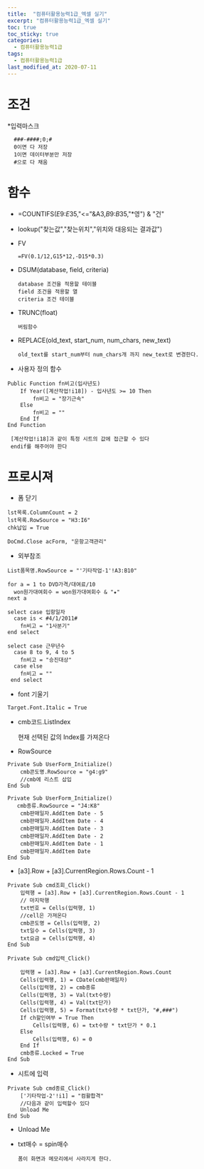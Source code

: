 ```yaml
---
title:  "컴퓨터활용능력1급_엑셀 실기"
excerpt: "컴퓨터활용능력1급_엑셀 실기"
toc: true
toc_sticky: true
categories:
  - 컴퓨터활용능력1급
tags:
  - 컴퓨터활용능력1급
last_modified_at: 2020-07-11
---
```

# 조건
*입력마스크

      ###-####;0;#
      0이면 다 저장
      1이면 데이터부분만 저장
      #으로 다 채움 

# 함수
* =COUNTIFS($E$9:$E$35,"<="&A3,$B$9:$B$35,"*영") & "건"
* lookup("찾는값","찾는위치","위치와 대응되는 결과값")
* FV

      =FV(0.1/12,G15*12,-D15*0.3)
      
* DSUM(database, field, criteria)

      database 조건을 적용할 테이블
      field 조건을 적용할 열
      criteria 조건 테이블

* TRUNC(float)

      버림함수 

* REPLACE(old_text, start_num, num_chars, new_text)

      old_text를 start_num부터 num_chars개 까지 new_text로 변경한다.
   
* 사용자 정의 함수

```
Public Function fn비고(입사년도)
    If Year([계산작업!i18]) - 입사년도 >= 10 Then
        fn비고 = "장기근속"
    Else
        fn비고 = ""
    End If
End Function
```
     [계산작업!i18]과 같이 특정 시트의 값에 접근할 수 있다
     endif를 해주어야 한다
   
# 프로시져
* 폼 닫기
```
lst목록.ColumnCount = 2
lst목록.RowSource = "H3:I6"
chk납입 = True
```
```
DoCmd.Close acForm, "운항고객관리"
```
* 외부참조
```
List품목명.RowSource = "'기타작업-1'!A3:B10"
```
```
for a = 1 to DVD가격/대여료/10
  won원가대여회수 = won원가대여회수 & "★"
next a
```
```select
select case 입항일자
  case is < #4/1/2011#
    fn비고 = "1사분기"
end select
```
```
select case 근무년수
  case 8 to 9, 4 to 5
    fn비고 = "승진대상"
  case else
    fn비고 = ""
 end select
```
* font 기울기

```
Target.Font.Italic = True
```


* cmb코드.ListIndex

    현재 선택된 값의 Index를 가져온다
* RowSource

```
Private Sub UserForm_Initialize()
    cmb콘도명.RowSource = "g4:g9"
    //cmb에 리스트 삽입
End Sub
```

```
Private Sub UserForm_Initialize()
   cmb종류.RowSource = "J4:K8"
    cmb판매일자.AddItem Date - 5
    cmb판매일자.AddItem Date - 4
    cmb판매일자.AddItem Date - 3
    cmb판매일자.AddItem Date - 2
    cmb판매일자.AddItem Date - 1
    cmb판매일자.AddItem Date
End Sub
```

* [a3].Row + [a3].CurrentRegion.Rows.Count - 1

```
Private Sub cmd조회_Click()
    입력행 = [a3].Row + [a3].CurrentRegion.Rows.Count - 1
    // 마지막행
    txt번호 = Cells(입력행, 1)
    //cell은 가져온다
    cmb콘도명 = Cells(입력행, 2)
    txt일수 = Cells(입력행, 3)
    txt요금 = Cells(입력행, 4)
End Sub
```

```
Private Sub cmd입력_Click()

    입력행 = [a3].Row + [a3].CurrentRegion.Rows.Count
    Cells(입력행, 1) = CDate(cmb판매일자)
    Cells(입력행, 2) = cmb종류
    Cells(입력행, 3) = Val(txt수량)
    Cells(입력행, 4) = Val(txt단가)
    Cells(입력행, 5) = Format(txt수량 * txt단가, "#,###")
    If ch할인여부 = True Then
        Cells(입력행, 6) = txt수량 * txt단가 * 0.1
    Else
        Cells(입력행, 6) = 0
    End If
    cmb종류.Locked = True
End Sub
```
* 시트에 입력

```
Private Sub cmd종료_Click()
    ['기타작업-2'!i1] = "컴활합격"
    //다음과 같이 입력할수 있다
    Unload Me
End Sub
```
* Unload Me
* txt매수 = spin매수

      폼이 화면과 메모리에서 사라지게 한다.
